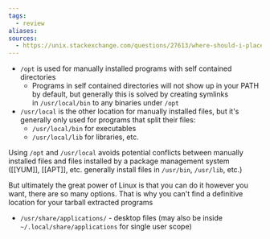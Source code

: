```yaml
---
tags:
  - review
aliases: 
sources:
  - https://unix.stackexchange.com/questions/27613/where-should-i-place-a-downloaded-tarball
---
```

- `/opt` is used for manually installed programs with self contained directories
	- Programs in self contained directories will not show up in your PATH by default, but generally this is solved by creating symlinks in `/usr/local/bin` to any binaries under `/opt`
- `/usr/local` is the other location for manually installed files, but it's generally only used for programs that split their files:
	- `/usr/local/bin` for executables
	- `/usr/local/lib` for libraries, etc.

Using `/opt` and `/usr/local` avoids potential conflicts between manually installed files and files installed by a package management system ([[YUM]], [[APT]], etc. generally install files in `/usr/bin`, `/usr/lib`, etc.)

But ultimately the great power of Linux is that you can do it however you want, there are so many options. That is why you can't find a definitive location for your tarball extracted programs


- `/usr/share/applications/` - desktop files (may also be inside `~/.local/share/applications` for single user scope) 